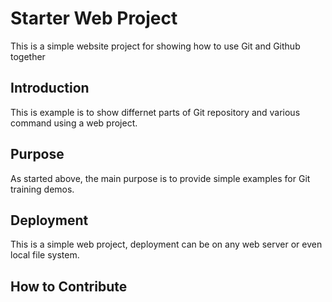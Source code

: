 # Starter Web Project

This is a simple website project for showing how to use Git and Github together

## Introduction

This is example is to show differnet parts of Git repository and various command using a web project.

## Purpose

As started above, the main purpose is to provide simple examples for Git training demos.

## Deployment

This is a simple web project, deployment can be on any web server or even local file system.

## How to Contribute